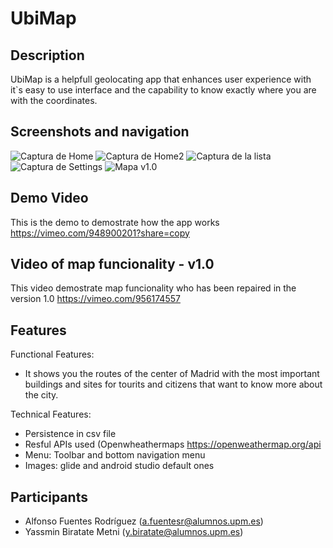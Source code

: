 # UbiMap
## Description
UbiMap is a helpfull geolocating app that enhances user experience with it`s easy to use interface and the capability to know exactly where you are with the coordinates.
## Screenshots and navigation

![Captura de Home](https://github.com/afuentesr11/UbiMap/assets/124911192/147d8ef7-04f6-432a-bf87-edb0131ac0af)
![Captura de Home2](https://github.com/afuentesr11/UbiMap/assets/124911192/3793f24e-7ae6-499e-b17e-72cc7b559d9c)
![Captura de la lista](https://github.com/afuentesr11/UbiMap/assets/124911192/bfa4f2e5-5078-4e62-ade2-d19e13fec4b5)
![Captura de Settings](https://github.com/afuentesr11/UbiMap/assets/124911192/cda81dbe-9875-4016-9ae4-2a769c597a85)
![Mapa v1.0](https://github.com/afuentesr11/UbiMap/assets/124911192/f1196b81-6c37-4198-9524-8a29ae3b1ce2)

## Demo Video
This is the demo to demostrate how the app works https://vimeo.com/948900201?share=copy

## Video of map funcionality - v1.0
This video demostrate map funcionality who has been repaired in the version 1.0 https://vimeo.com/956174557

## Features
Functional Features:
- It shows you the routes of the center of Madrid with the most important buildings and sites for tourits and citizens that want to know more about the city.

Technical Features:
- Persistence in csv file
- Resful APIs used (Openwheathermaps https://openweathermap.org/api
- Menu: Toolbar and bottom navigation menu
- Images: glide and android studio default ones


## Participants
 - Alfonso Fuentes Rodríguez (a.fuentesr@alumnos.upm.es)
 - Yassmin Biratate Metni (y.biratate@alumnos.upm.es)
